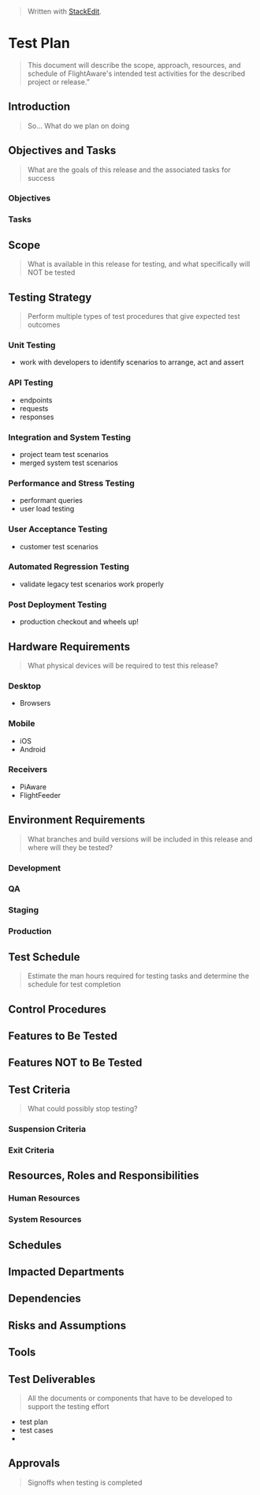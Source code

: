 
> Written with [StackEdit](https://stackedit.io/).

# Test Plan
> This document will describe the scope, approach, resources, and schedule of FlightAware's intended test activities for the described project or release.”
## Introduction
> So... What do we plan on doing
## Objectives and Tasks
> What are the goals of this release and the associated tasks for success
### Objectives
### Tasks
## Scope
> What is available in this release for testing, and what specifically will NOT be tested
## Testing Strategy
> Perform multiple types of test procedures that give expected test outcomes
### Unit Testing
- work with developers to identify scenarios to arrange, act and assert
### API Testing
- endpoints
- requests
- responses
### Integration and System Testing
- project team test scenarios
- merged system test scenarios
### Performance and Stress Testing
- performant queries
- user load testing
### User Acceptance Testing
- customer test scenarios
### Automated Regression Testing
- validate legacy test scenarios work properly
### Post Deployment Testing
- production checkout and wheels up!
## Hardware Requirements
> What physical devices will be required to test this release?
### Desktop
- Browsers
### Mobile
- iOS
- Android
### Receivers
- PiAware
- FlightFeeder
## Environment Requirements
> What branches and build versions will be included in this release and where will they be tested?
### Development
### QA
### Staging
### Production
## Test Schedule
> Estimate the man hours required for testing tasks and determine the schedule for test completion
## Control Procedures
## Features to Be Tested
## Features NOT to Be Tested
## Test Criteria
> What could possibly stop testing?
### Suspension Criteria
### Exit Criteria
## Resources, Roles and Responsibilities
### Human Resources
### System Resources
## Schedules
## Impacted Departments
## Dependencies
## Risks and Assumptions
## Tools
## Test Deliverables
> All the documents or components that have to be developed to support the testing effort
- test plan
- test cases
- 
## Approvals
> Signoffs when testing is completed



<!--stackedit_data:
eyJoaXN0b3J5IjpbLTU5MTQ4NDQ2NCwxMDUzMzU4MjY5LDEzMT
YxMzE4MTQsLTIzNjEzNjk1MywxNTg1MTEyNjU3LDE2MTM2ODE0
MDMsNzMwOTk4MTE2XX0=
-->